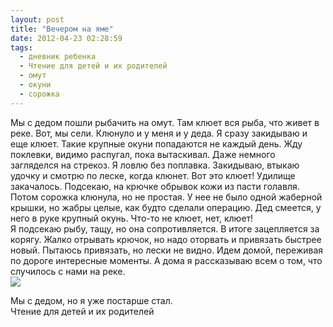 ```yaml
---
layout: post
title: "Вечером на яме"
date: 2012-04-23 02:28:59
tags:
  - дневник ребенка
  - Чтение для детей и их родителей
  - омут
  - окуни
  - сорожка
---
```

Мы с дедом пошли рыбачить на омут. Там клюет вся рыба, что живет в реке.
Вот, мы сели. Клюнуло и у меня и у деда. Я сразу закидываю и еще клюет.
Такие крупные окуни попадаются не каждый день. Жду поклевки, видимо
распугал, пока вытаскивал. Даже немного загляделся на стрекоз. Я ловлю
без поплавка. Закидываю, втыкаю удочку и смотрю по леске, когда клюнет.
Вот это клюет! Удилище закачалось. Подсекаю, на крючке обрывок кожи из
пасти голавля. Потом сорожка клюнула, но не простая. У нее не было одной
жаберной крышки, но жабры целые, как будто сделали операцию. Дед
смеется, у него в руке крупный окунь. Что-то не клюет, нет, клюет!  
Я подсекаю рыбу, тащу, но она сопротивляется. В итоге зацепляется за
корягу. Жалко отрывать крючок, но надо оторвать и привязать быстрее
новый. Пытаюсь привязать, но лески не видно. Идем домой, переживая по
дороге интересные моменты. А дома я рассказываю всем о том, что
случилось с нами на реке.  
![](http://fishingguru.ru/uploads/images/00/00/01/2012/04/22/d8ace7.jpg)

Мы с дедом, но я уже постарше стал.  
Чтение для детей и их родителей

